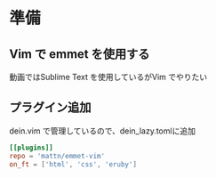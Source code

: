 # 準備
## Vim で emmet を使用する
動画ではSublime Text を使用しているがVim でやりたい

## プラグイン追加
dein.vim で管理しているので、dein_lazy.tomlに追加
``` toml
[[plugins]]
repo = 'mattn/emmet-vim'
on_ft = ['html', 'css', 'eruby']
```
